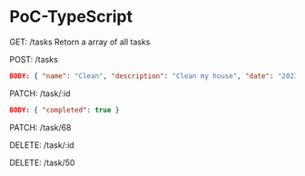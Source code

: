 # PoC-TypeScript

GET: /tasks
Retorn a array of all tasks

POST: /tasks
```json
BODY: { "name": "Clean", "description": "Clean my house", "date": "2023-07-20", "resposible": "Josh" }
```
PATCH: /task/:id
```json
BODY: { "completed": true }
```
PATCH: /task/68


DELETE: /task/:id

DELETE: /task/50
